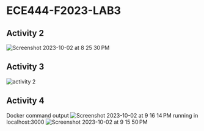 # ECE444-F2023-LAB3

## Activity 2 ##
![Screenshot 2023-10-02 at 8 25 30 PM](https://github.com/jasonhy-wang/ECE444-F2023-LAB1/assets/38818672/62a8f2e6-96b3-44e4-828d-5e51a7dedd6d)

## Activity 3 ## 
![activity 2](https://github.com/jasonhy-wang/ECE444-F2023-LAB1/assets/38818672/c4f0d052-cacc-461f-950b-0df30b4e6dd0)

## Activity 4 ## 
Docker command output
![Screenshot 2023-10-02 at 9 16 14 PM](https://github.com/jasonhy-wang/ECE444-F2023-LAB1/assets/38818672/3c796d32-7b8e-45b7-8443-a1b03a8cb2fa)
running in localhost:3000
![Screenshot 2023-10-02 at 9 15 50 PM](https://github.com/jasonhy-wang/ECE444-F2023-LAB1/assets/38818672/e8f46c67-d056-4bdd-8168-b4839f0f4497)
